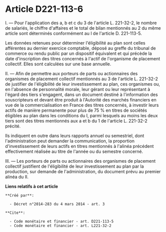 # Article D221-113-6

I. ― Pour l'application des a, b et c du 3 de l'article L. 221-32-2, le nombre de salariés, le chiffre d'affaires et le total
de bilan mentionnés au 2 du même article sont déterminés conformément au I de l'article D. 221-113-5.

Les données retenues pour déterminer l'éligibilité au plan sont celles afférentes au dernier exercice comptable, déposé au
greffe du tribunal de commerce ou rendu public par un dispositif équivalent et qui précède la date d'inscription des titres
concernés à l'actif de l'organisme de placement collectif. Elles sont calculées sur une base annuelle.

II. ― Afin de permettre aux porteurs de parts ou actionnaires des organismes de placement collectif mentionnés au 3 de
l'article L. 221-32-2 de justifier de l'éligibilité de leur investissement au plan, ces organismes ou, en l'absence de
personnalité morale, leur gérant ou leur représentant à l'égard des tiers s'engagent, dans un document destiné à
l'information des souscripteurs et devant être produit à l'Autorité des marchés financiers en vue de la commercialisation en
France des titres concernés, à investir leurs actifs de manière permanente pour plus de 75 % en titres de sociétés éligibles
au plan dans les conditions du I, parmi lesquels au moins les deux tiers sont des titres mentionnés aux a et b du 1 de
l'article L. 221-32-2 précité.

Ils indiquent en outre dans leurs rapports annuel ou semestriel, dont l'administration peut demander la communication, la
proportion d'investissement de leurs actifs en titres mentionnés à l'alinéa précédent effectivement réalisée au titre de
l'année ou du semestre concerné.

III. ― Les porteurs de parts ou actionnaires des organismes de placement collectif justifient de l'éligibilité de leur
investissement au plan par la production, sur demande de l'administration, du document prévu au premier alinéa du II.

**Liens relatifs à cet article**

	**Créé par**:

	  - Décret n°2014-283 du 4 mars 2014 - art. 3

	**Cite**:

	  - Code monétaire et financier - art. D221-113-5
	  - Code monétaire et financier - art. L221-32-2
